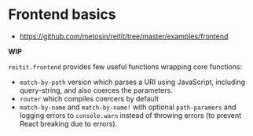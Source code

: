 # Frontend basics

* https://github.com/metosin/reitit/tree/master/examples/frontend

**WIP**

`reitit.frontend` provides few useful functions wrapping core functions:

- `match-by-path` version which parses a URI using JavaScript, including
query-string, and also coerces the parameters.
- `router` which compiles coercers by default
- `match-by-name` and `match-by-name!` with optional `path-paramers` and
logging errors to `console.warn` instead of throwing errors (to prevent
React breaking due to errors).
